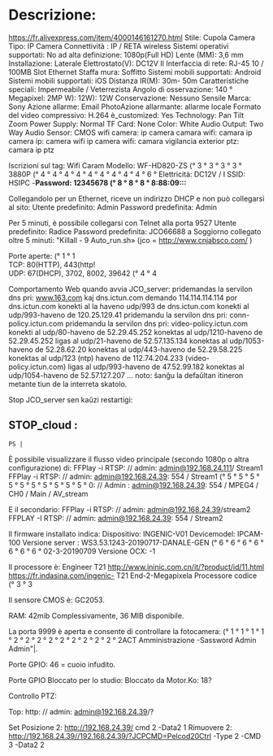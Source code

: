

# Descrizione:
https://fr.alivexpress.com/item/4000146161270.html
Stile: Cupola Camera
Tipo: IP Camera
Connettività : IP / RETA wireless
Sistemi operativi supportati: No
ad alta definizione: 1080p(Full HD)
Lente (MM): 3,6 mm
Installazione: Laterale
Elettrostato(V): DC12V II
Interfaccia di rete: RJ-45 10 / 100MB Slot Ethernet
Staffa mura: Soffitto
Sistemi mobili supportati: Android
Sistemi mobili supportati: iOS
Distanza IR(M): 30m- 50m
Caratteristiche speciali: Impermeabile / Veterrezista
Angolo di osservazione: 140 °
Megapixel: 2MP
W): 12W): 12W
Conservazione: Nessuno
Sensile Marca: Sony
Azione allarme: Email PhotoAzione allarmante: allarme locale
Formato del video compressivo: H.264
è_customized: Yes
    Technology: Pan Tilt Zoom
    Power Supply: Normal
    TF Card: None
    Color: White
    Audio Output: Two Way Audio
    Sensor: CMOS
    wifi camera: ip camera
    camara wifi: camara ip
    camera ip: camera wifi
    ip camera wifi: camara vigilancia exterior
    ptz: camara ip ptz



Iscrizioni sul tag:
Wifi Caram
Modello: WF-HD820-ZS (° 3 ° 3 ° 3 ° 3 ° 3880P (° 4 ° 4 ° 4 ° 4 ° 4 ° 4 ° 4 ° 4 ° 4 ° 6 ° Elettricità: DC12V / I
SSID: HSIPC -******Password: 12345678 (° 8 ° 8 ° 8 ° 8:88:09:**:**:**

Collegandolo per un Ethernet, riceve un indirizzo DHCP e non può collegarsi al sito:
Utente predefinito: Admin
Password predefinita: Admin

Per 5 minuti, è possibile collegarsi con Telnet alla porta 9527
Utente predefinito: Radice
Password predefinita: JCO66688
a Soggiorno collegato oltre 5 minuti: "Killall - 9 Auto_run.sh»
(jco = http://www.cnjabsco.com/ )



Porte aperte: (° 1 ° 1  
  TCP: 80(HTTP), 443(http!   
  UDP: 67(DHCP), 3702, 8002, 39642 (° 4 ° 4  

Comportamento Web quando avvia JCO_server:
pridemandas la servilon dns pri: www.163.com kaj dns.ictun.com
demando 114.114.114.114 por dns.ictun.com
konekti al la haveno udp/993 de dns.ictun.com
konekti al udp/993-haveno de 120.25.129.41
pridemandu la servilon dns pri: conn-policy.ictun.com
pridemandu la servilon dns pri: video-policy.ictun.com
konekti al udp/80-haveno de 52.29.45.252
konektas al udp/1210-haveno de 52.29.45.252
ligas al udp/21-haveno de 52.57.135.134
konektas al udp/1053-haveno de 52.28.62.20
konektas al udp/443-haveno de 52.29.58.225
konektas al udp/123 (ntp) haveno de 112.74.204.233 (video-policy.ictun.com)
ligas al udp/993-haveno de 47.52.99.182
konektas al udp/1054-haveno de 52.57.127.207
...
noto: ŝanĝu la defaŭltan itineron metante tiun de la interreta skatolo.



Stop JCO_server sen kaŭzi restartigi:


## STOP_cloud :
```
PS | 
```

È possibile visualizzare il flusso video principale (secondo 1080p o altra configurazione) di:
FFPlay -i RTSP: // admin: admin@192.168.24.111/ Stream1
FFPlay -i RTSP: // admin: admin@192.168.24.39: 554 / Stream1 (° 5 ° 5 ° 5 ° 5 ° 5 ° 5 ° 5 ° 5 ° 5 ° 5 ° 0: // Admin : admin@192.168.24.39: 554 / MPEG4 / CH0 / Main / AV_stream



E il secondario:
FFPlay -i RTSP: // admin: admin@192.168.24.39/stream2
FFPLAY -I RTSP: // admin: admin@192.168.24.39: 554 / Stream2

Il firmware installato indica:
Dispositivo: INGENIC-V01
Devicemodel: IPCAM-100
Versione server
: WS3.53.1243-20190717-DANALE-GEN (° 6 ° 6 ° 6 ° 6 ° 6 ° 6 ° 6 ° 02-3-20190709
Versione OCX: -1

Il processore è: Engineer T21
http://www.ininic.com.cn/it/?product/id/11.html
https://fr.indasina.com/ingenic- T21 End-2-Megapixela Processore codice (° 3 ° 3


Il sensore CMOS è: GC2053. 

RAM: 42mib Complessivamente, 36 MIB disponibile. 

La porta 9999 è aperta e consente di controllare la fotocamera: (° 1 ° 1 ° 1 ° 1 ° 2 ° 2 ° 2 ° 2 ° 2 ° 2 ° 2 ° 2 ° 2 ° 2ACT Amministrazione -Sassword Admin Admin"|. 

Porte GPIO:
46 = cuoio infudito. 

Porte GPIO Bloccato per lo studio:
Bloccato da Motor.Ko: 18? 

Controllo PTZ:

Top: http: // admin: admin@192.168.24.39/? 

Set Posizione 2: http://192.168.24.39/ cmd 2 -Data2 1
Rimuovere 2: http://192.168.24.39//192.168.24.39/?JCPCMD=Pelcod20Ctrl -Type 2 -CMD 3 -Data2 2



